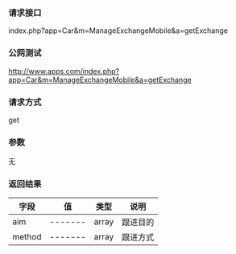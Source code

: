 ### **请求接口**
index.php?app=Car&m=ManageExchangeMobile&a=getExchange



### **公网测试**
http://www.apps.com/index.php?app=Car&m=ManageExchangeMobile&a=getExchange

### **请求方式**
get


### **参数**
无    

### **返回结果**
|字段        |值          |类型    |说明        |
| ---------  |--------    |-------- |--------  |
|aim|-------   |array  |跟进目的  |
|method|-------   |array  |跟进方式  |
